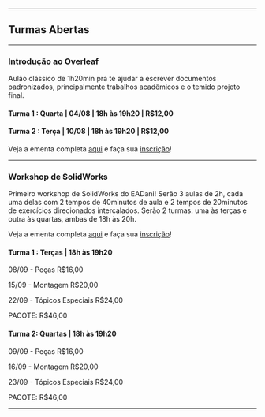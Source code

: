 ---------------------

## Turmas Abertas

---------------------

### Introdução ao Overleaf

Aulão clássico de 1h20min pra te ajudar a escrever documentos padronizados, principalmente trabalhos acadêmicos e o temido projeto final.

#### Turma 1 : Quarta | 04/08 | 18h às 19h20 | R$12,00

#### Turma 2 : Terça | 10/08 | 18h às 19h20 | R$12,00


Veja a ementa completa [aqui](https://tinyurl.com/37hsruc6) e faça sua [inscrição](https://tinyurl.com/cpvm68uw)!

---------------------

### Workshop de SolidWorks

Primeiro workshop de SolidWorks do EADani! Serão 3 aulas de 2h, cada uma delas com 2 tempos de 40minutos de aula e 2 tempos de 20minutos de exercícios direcionados intercalados. Serão 2 turmas: uma às terças e outra às quartas, ambas de 18h às 20h.

Veja a ementa completa [aqui](https://tinyurl.com/cnjbshwc) e faça sua [inscrição](https://tinyurl.com/rara4cs5)!

#### Turma 1 : Terças | 18h às 19h20

08/09 - Peças              R$16,00

15/09 - Montagem           R$20,00

22/09 - Tópicos Especiais  R$24,00

  PACOTE: R$46,00


#### Turma 2: Quartas | 18h às 19h20

09/09 - Peças              R$16,00

16/09 - Montagem           R$20,00

23/09 - Tópicos Especiais  R$24,00

  PACOTE: R$46,00

---------------------
